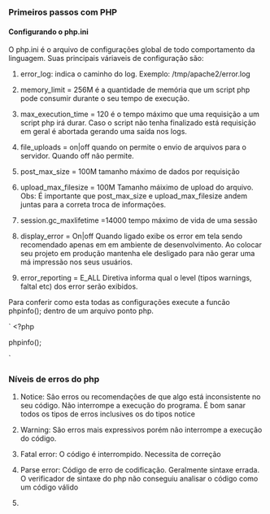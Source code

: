 ### Primeiros passos com PHP

#### Configurando o php.ini

O php.ini é o arquivo de configurações global de todo comportamento da linguagem. Suas principais váriaveis de configuração são:

1. error_log: indica o caminho do log. Exemplo: /tmp/apache2/error.log

2. memory_limit = 256M é a quantidade de memória que um script php pode consumir durante o seu tempo de execução.

3. max_execution_time = 120 é o tempo máximo que uma requisição a um script php irá durar. Caso o script não tenha finalizado está requisição em geral é abortada gerando uma saída nos logs.

4. file_uploads = on|off quando on permite o envio de arquivos para o servidor. Quando off não permite.

5. post_max_size = 100M tamanho máximo de dados por requisição

6. upload_max_filesize = 100M Tamanho máiximo de upload do arquivo. Obs: É importante que post_max_size e upload_max_filesize andem juntas para a correta troca de informações.

7. session.gc_maxlifetime =14000 tempo máximo de vida de uma sessão

8. display_error = On|off Quando ligado exibe os error em tela sendo recomendado apenas em em ambiente de desenvolvimento. Ao colocar seu projeto em produção mantenha ele desligado para não gerar uma má impressão nos seus usuários.

9. error_reporting = E_ALL Diretiva informa qual o level (tipos warnings, faltal etc) dos error serão exibidos.

Para conferir como esta todas as configurações execute a funcão phpinfo(); dentro de um arquivo ponto php.

` <?php

phpinfo(); 

`   

### Níveis de erros do php

1. Notice: São erros ou recomendações de que algo está inconsistente no seu código. Não interrompe a execução do programa. É bom sanar todos os tipos de erros inclusives os do tipos notice

2. Warning: São erros mais expressivos porém não interrompe a execução do código. 

3. Fatal error: O código é interrompido. Necessita de correção

4. Parse error: Código de erro de codificação. Geralmente sintaxe errada. O verificador de sintaxe do php não conseguiu analisar o código como um código válido

5. 


